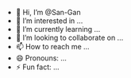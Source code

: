 - 👋 Hi, I’m @San-Gan
- 👀 I’m interested in ...
- 🌱 I’m currently learning ...
- 💞️ I’m looking to collaborate on ...
- 📫 How to reach me ...
- 😄 Pronouns: ...
- ⚡ Fun fact: ...

<!---
San-Gan/San-Gan is a ✨ special ✨ repository because its `README.md` (this file) appears on your GitHub profile.
You can click the Preview link to take a look at your changes.
--->
